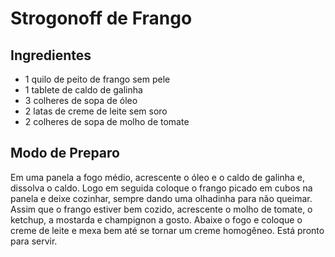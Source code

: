 # Strogonoff de Frango


## Ingredientes
- 1 quilo de peito de frango sem pele
- 1 tablete de caldo de galinha
- 3 colheres de sopa de óleo
- 2 latas de creme de leite sem soro
- 2 colheres de sopa de molho de tomate


## Modo de Preparo

Em uma panela a fogo médio, acrescente o óleo e o caldo de galinha e, dissolva o caldo. Logo em seguida coloque o frango picado em cubos na panela e deixe cozinhar, sempre dando uma olhadinha para não queimar.
Assim que o frango estiver bem cozido, acrescente o molho de tomate, o ketchup, a mostarda e champignon a gosto.
Abaixe o fogo e coloque o creme de leite e mexa bem até se tornar um creme homogêneo.
Está pronto para servir.